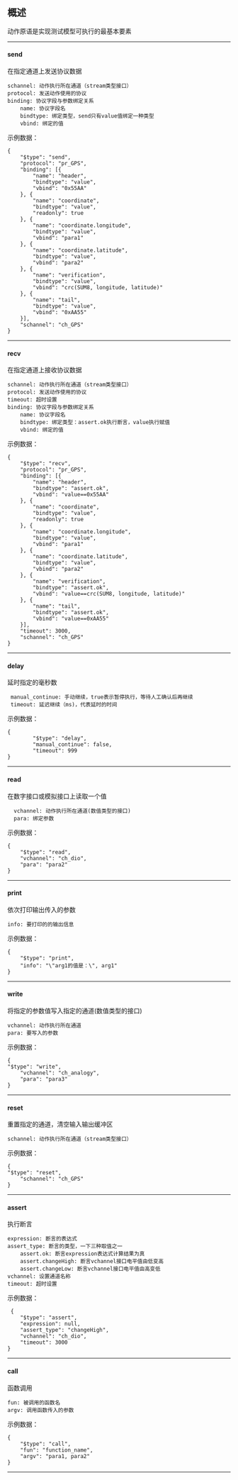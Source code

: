 ## 概述

动作原语是实现测试模型可执行的最基本要素

---

#### send

在指定通道上发送协议数据

    schannel: 动作执行所在通道（stream类型接口）
    protocol: 发送动作使用的协议
    binding: 协议字段与参数绑定关系
        name: 协议字段名
        bindtype: 绑定类型，send只有value值绑定一种类型
        vbind: 绑定的值

示例数据：

    {
        "$type": "send",
        "protocol": "pr_GPS",
        "binding": [{
            "name": "header",
            "bindtype": "value",
            "vbind": "0x55AA"
        }, {
            "name": "coordinate",
            "bindtype": "value",
            "readonly": true
        }, {
            "name": "coordinate.longitude",
            "bindtype": "value",
            "vbind": "para1"
        }, {
            "name": "coordinate.latitude",
            "bindtype": "value",
            "vbind": "para2"
        }, {
            "name": "verification",
            "bindtype": "value",
            "vbind": "crc(SUM8, longitude, latitude)"
        }, {
            "name": "tail",
            "bindtype": "value",
            "vbind": "0xAA55"
        }],
        "schannel": "ch_GPS"
    }


---

#### recv

在指定通道上接收协议数据

    schannel: 动作执行所在通道（stream类型接口）
    protocol: 发送动作使用的协议
    timeout: 超时设置
    binding: 协议字段与参数绑定关系
        name: 协议字段名
        bindtype: 绑定类型：assert.ok执行断言，value执行赋值
        vbind: 绑定的值
        

示例数据：

    {
        "$type": "recv",
        "protocol": "pr_GPS",
        "binding": [{
            "name": "header",
            "bindtype": "assert.ok",
            "vbind": "value==0x55AA"
        }, {
            "name": "coordinate",
            "bindtype": "value",
            "readonly": true
        }, {
            "name": "coordinate.longitude",
            "bindtype": "value",
            "vbind": "para1"
        }, {
            "name": "coordinate.latitude",
            "bindtype": "value",
            "vbind": "para2"
        }, {
            "name": "verification",
            "bindtype": "assert.ok",
            "vbind": "value==crc(SUM8, longitude, latitude)"
        }, {
            "name": "tail",
            "bindtype": "assert.ok",
            "vbind": "value==0xAA55"
        }],
        "timeout": 3000,
        "schannel": "ch_GPS"
    }

---

#### delay

延时指定的毫秒数

     manual_continue: 手动继续，true表示暂停执行，等待人工确认后再继续
     timeout: 延迟继续（ms)，代表延时的时间
	 
示例数据：

	{
	        "$type": "delay",
	        "manual_continue": false,
	        "timeout": 999
	}
	
---	

#### read

在数字接口或模拟接口上读取一个值

      vchannel: 动作执行所在通道(数值类型的接口)
      para: 绑定参数

示例数据：

	{
		"$type": "read",
		"vchannel": "ch_dio",
		"para": "para2"
	}
---

#### print

依次打印输出传入的参数

    info: 要打印的的输出信息
        

示例数据：


	{
		"$type": "print",
		"info": "\"arg1的值是：\", arg1"
	}
	
---

#### write

将指定的参数值写入指定的通道(数值类型的接口)

    vchannel: 动作执行所在通道
    para: 要写入的参数

示例数据：

    {
	"$type": "write",
        "vchannel": "ch_analogy",
        "para": "para3"
    }

---

#### reset

重置指定的通道，清空输入输出缓冲区

    schannel: 动作执行所在通道（stream类型接口）
        

示例数据：

    {
	"$type": "reset",
        "schannel": "ch_GPS"
    }

---
#### assert

执行断言

	expression: 断言的表达式
	assert_type: 断言的类型，一下三种取值之一
		assert.ok: 断言expression表达式计算结果为真
		assert.changeHigh: 断言vchannel接口电平值由低变高
		assert.changeLow: 断言vchannel接口电平值由高变低
	vchannel: 设置通道名称
	timeout: 超时设置

示例数据：

     {
        "$type": "assert",
        "expression": null,
        "assert_type": "changeHigh",
        "vchannel": "ch_dio",
        "timeout": 3000
    }

---
#### call

函数调用

    fun: 被调用的函数名
    argv: 调用函数传入的参数
   

示例数据：

	{
		"$type": "call",
		"fun": "function_name",
		"argv": "para1, para2"
	}

---
